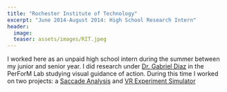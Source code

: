 ```yaml
---
title: "Rochester Institute of Technology"
excerpt: "June 2014-August 2014: High School Research Intern"
header:
  image: 
  teaser: assets/images/RIT.jpeg
---
```

I worked here as an unpaid high school intern during the summer between my junior and senior year.  I did research under [Dr. Gabriel Diaz](https://www.rit.edu/science/people/gabriel-diaz) in the PerForM Lab studying visual guidance of action.  During this time I worked on two projects: a [Saccade Analysis](https://vlthrasher.github.io/projects/09SaccadeAnalysis/) and [VR Experiment Simulator](https://vlthrasher.github.io/projects/10VRExperimentSimulator/)
